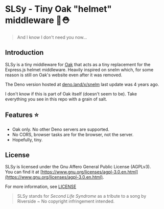 # SLSy - Tiny Oak "helmet" middleware 🌳⛑️

> And I know I don't need you now...

## Introduction

SLSy is a tiny middleware for [Oak](https://oakserver.github.io/oak/) that acts
as a tiny replacement for the Express.js helmet middleware. Heavily inspired on
snelm which, for some reason is still on Oak's website even after it was
removed.

The Deno version hosted at [deno.land/x/snelm](https://deno.land/x/snelm) last
update was 4 years ago.

I don't know if this is part of Oak itself (doesn't seem to be). Take everything
you see in this repo with a grain of salt.

## Features :star:

- Oak only. No other Deno servers are supported.
- No CORS, browser tasks are for the browser, not the server.
- Hopefully, tiny.

## License

SLSy is licensed under the Gnu Affero General Public License (AGPLv3). You can
find it at
[https://www.gnu.org/licenses/agpl-3.0.en.html](https://www.gnu.org/licenses/agpl-3.0.en.html).

For more information, see [LICENSE](LICENSE)

> SLSy stands for _Second Life Syndrome_ as a tribute to a song by Riverside ~
> No copyright infringement intended.

